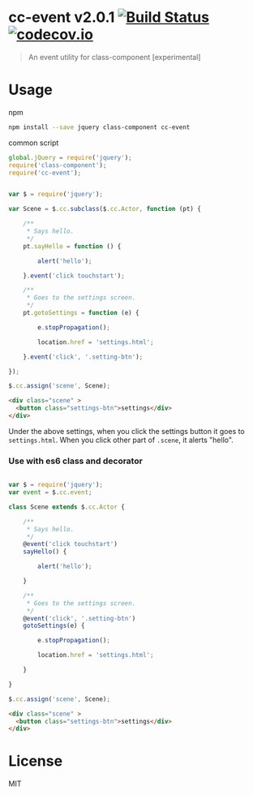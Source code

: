 # cc-event v2.0.1 [![Build Status](https://travis-ci.org/kt3k/cc-event.svg?branch=master)](https://travis-ci.org/kt3k/cc-event) [![codecov.io](http://codecov.io/github/kt3k/cc-event/coverage.svg?branch=master)](http://codecov.io/github/kt3k/cc-event?branch=master)

> An event utility for class-component [experimental]

# Usage

npm

```sh
npm install --save jquery class-component cc-event
```

common script

```js
global.jQuery = require('jquery');
require('class-component');
require('cc-event');
```

```js

var $ = require('jquery');

var Scene = $.cc.subclass($.cc.Actor, function (pt) {

    /**
     * Says hello.
     */
    pt.sayHello = function () {

        alert('hello');

    }.event('click touchstart');

    /**
     * Goes to the settings screen.
     */
    pt.gotoSettings = function (e) {

        e.stopPropagation();

        location.href = 'settings.html';

    }.event('click', '.setting-btn');

});

$.cc.assign('scene', Scene);
```

```html
<div class="scene" >
  <button class="settings-btn">settings</div>
</div>
```

Under the above settings, when you click the settings button it goes to `settings.html`. When you click other part of `.scene`, it alerts "hello".

### Use with es6 class and decorator

```js

var $ = require('jquery');
var event = $.cc.event;

class Scene extends $.cc.Actor {

    /**
     * Says hello.
     */
    @event('click touchstart')
    sayHello() {

        alert('hello');

    }

    /**
     * Goes to the settings screen.
     */
    @event('click', '.setting-btn')
    gotoSettings(e) {

        e.stopPropagation();

        location.href = 'settings.html';

    }

}

$.cc.assign('scene', Scene);
```

```html
<div class="scene" >
  <button class="settings-btn">settings</div>
</div>
```

# License

MIT
